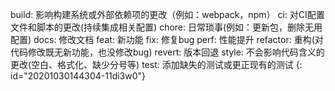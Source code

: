 build: 影响构建系统或外部依赖项的更改（例如：webpack，npm）
ci: 对CI配置文件和脚本的更改(持续集成相关配置)
chore: 日常琐事(例如：更新包，删除无用配置)
docs: 修改文档
feat: 新功能
fix: 修复bug
perf: 性能提升
refactor: 重构(对代码修改既无新功能，也没修改bug)
revert: 版本回退
style: 不会影响代码含义的更改(空白、格式化、缺少分号等)
test: 添加缺失的测试或更正现有的测试
{: id="20201030144304-11di3w0"}
